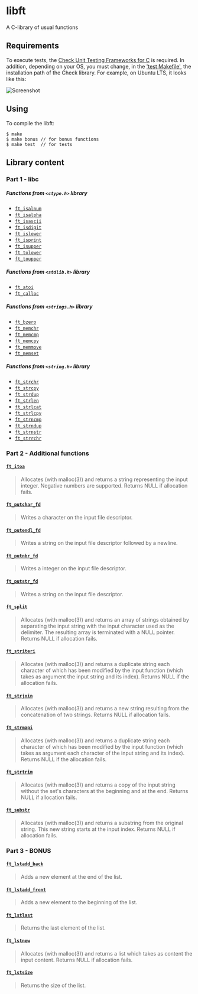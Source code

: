 # libft
A C-library of usual functions

## Requirements

To execute tests, the [Check Unit Testing Frameworks for C](https://github.com/libcheck/check) is required.
In addition, depending on your OS, you must change, in the ['test Makefile'](tests/Makefile), the installation path of the Check library.
For example, on Ubuntu LTS, it looks like this:

![Screenshot](https://user-images.githubusercontent.com/58867296/191380453-93c01e8c-81e6-4583-b0b6-5ea8f6403d5d.png)

## Using

To compile the libft:

	$ make
	$ make bonus // for bonus functions
	$ make test  // for tests

## Library content

### Part 1 - libc

##### Functions from `<ctype.h>` library

* [`ft_isalnum`](srcs/ctype/ft_isalnum.c)
* [`ft_isalpha`](srcs/ctype/ft_isalpha.c)
* [`ft_isascii`](srcs/ctype/ft_isascii.c)
* [`ft_isdigit`](srcs/ctype/ft_isdigit.c)
* [`ft_islower`](srcs/ctype/ft_islower.c)
* [`ft_isprint`](srcs/ctype/ft_isprint.c)
* [`ft_isupper`](srcs/ctype/ft_isupper.c)
* [`ft_tolower`](srcs/ctype/ft_tolower.c)
* [`ft_toupper`](srcs/ctype/ft_toupper.c)

##### Functions from `<stdlib.h>` library

* [`ft_atoi`](srcs/strings/ft_atoi.c)
* [`ft_calloc`](srcs/memory/ft_calloc.c)

##### Functions from `<strings.h>` library

* [`ft_bzero`](srcs/memory/ft_bzero.c)
* [`ft_memchr`](srcs/memory/ft_memchr.c)
* [`ft_memcmp`](srcs/memory/ft_memcmp.c)
* [`ft_memcpy`](srcs/memory/ft_memcpy.c)
* [`ft_memmove`](srcs/memory/ft_memmove.c)
* [`ft_memset`](srcs/memory/ft_memset.c)

##### Functions from `<string.h>` library

* [`ft_strchr`](srcs/strings/ft_strchr.c)
* [`ft_strcpy`](srcs/strings/ft_strcpy.c)
* [`ft_strdup`](srcs/strings/ft_strdup.c)
* [`ft_strlen`](srcs/strings/ft_strlen.c)
* [`ft_strlcat`](srcs/strings/ft_strlcat.c)
* [`ft_strlcpy`](srcs/strings/ft_strlcpy.c)
* [`ft_strncmp`](srcs/strings/ft_strncmp.c)
* [`ft_strndup`](srcs/strings/ft_strndup.c)
* [`ft_strnstr`](srcs/strings/ft_strnstr.c)
* [`ft_strrchr`](srcs/strings/ft_strrchr.c)

### Part 2 - Additional functions

#### [`ft_itoa`](srcs/strings/ft_itoa.c)
> Allocates (with malloc(3)) and returns a string
> representing the input integer.
> Negative numbers are supported.
> Returns NULL if allocation fails.

#### [`ft_putchar_fd`](srcs/output/ft_putchar_fd.c)
> Writes a character on the input file descriptor.

#### [`ft_putendl_fd`](srcs/output/ft_putendl_fd.c)
> Writes a string on the input file descriptor followed by a newline.

#### [`ft_putnbr_fd`](srcs/output/ft_putnbr_fd.c)
> Writes a integer on the input file descriptor.

#### [`ft_putstr_fd`](srcs/output/ft_putstr_fd.c)
> Writes a string on the input file descriptor.

#### [`ft_split`](srcs/strings/ft_split.c)
> Allocates (with malloc(3)) and returns an array of strings obtained by
> separating the input string with the input character used as the delimiter.
> The resulting array is terminated with a NULL pointer.
> Returns NULL if allocation fails.

#### [`ft_striteri`](srcs/strings/ft_striteri.c)
> Allocates (with malloc(3)) and returns a duplicate string each character
> of which has been modified by the input function
> (which takes as argument the input string and its index).
> Returns NULL if the allocation fails.

#### [`ft_strjoin`](srcs/strings/ft_strjoin.c)
> Allocates (with malloc(3)) and returns a new string resulting from
> the concatenation of two strings.
> Returns NULL if allocation fails.

#### [`ft_strmapi`](srcs/strings/ft_strmapi.c)
> Allocates (with malloc(3)) and returns a duplicate string each character
> of which has been modified by the input function
> (which takes as argument each character of the input string and its index).
> Returns NULL if the allocation fails.

#### [`ft_strtrim`](srcs/strings/ft_strtrim.c)
> Allocates (with malloc(3)) and returns a copy of the input string without
> the set's characters at the beginning and at the end.
> Returns NULL if allocation fails.

#### [`ft_substr`](srcs/strings/ft_substr.c)
> Allocates (with malloc(3)) and returns a substring from the original string.
> This new string starts at the input index.
> Returns NULL if allocation fails.

### Part 3 - BONUS

#### [`ft_lstadd_back`](srcs/list/ft_lstadd_back_bonus.c)
> Adds a new element at the end of the list.

#### [`ft_lstadd_front`](srcs/list/ft_lstadd_front_bonus.c)
> Adds a new element to the beginning of the list.

#### [`ft_lstlast`](srcs/list/ft_lstlast_bonus.c)
> Returns the last element of the list.

#### [`ft_lstnew`](srcs/list/ft_lstnew_bonus.c)
> Allocates (with malloc(3)) and returns a list which takes
> as content the input content.
> Returns NULL if allocation fails.

#### [`ft_lstsize`](srcs/list/ft_lstsize_bonus.c)
> Returns the size of the list.
